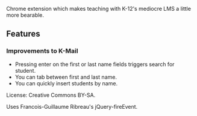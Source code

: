 Chrome extension which makes teaching with K-12's mediocre LMS a little more bearable.

## Features

### Improvements to K-Mail

* Pressing enter on the first or last name fields triggers search for student.
* You can tab between first and last name.
* You can quickly insert students by name.

License: Creative Commons BY-SA.

Uses Francois-Guillaume Ribreau's jQuery-fireEvent.